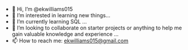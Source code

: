 - 👋 Hi, I’m @ekwilliams015
- 👀 I’m interested in learning new things...
- 🌱 I’m currently learning SQL ...
- 💞️ I’m looking to collaborate on starter projects or anything to help me gain valuable knowledge and experience ...
- 📫 How to reach me: ekwilliams015@gmail.com 

<!---
ekwilliams015/ekwilliams015 is a ✨ special ✨ repository because its `README.md` (this file) appears on your GitHub profile.
You can click the Preview link to take a look at your changes.
--->
